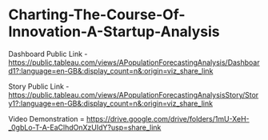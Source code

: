 # Charting-The-Course-Of-Innovation-A-Startup-Analysis
Dashboard Public Link - https://public.tableau.com/views/APopulationForecastingAnalysis/Dashboard1?:language=en-GB&:display_count=n&:origin=viz_share_link

Story Public Link - https://public.tableau.com/views/APopulationForecastingAnalysisStory/Story1?:language=en-GB&:display_count=n&:origin=viz_share_link

Video Demonstration = https://drive.google.com/drive/folders/1mU-XeH-_0gbLo-T-A-EaClhdOnXzUIdY?usp=share_link
